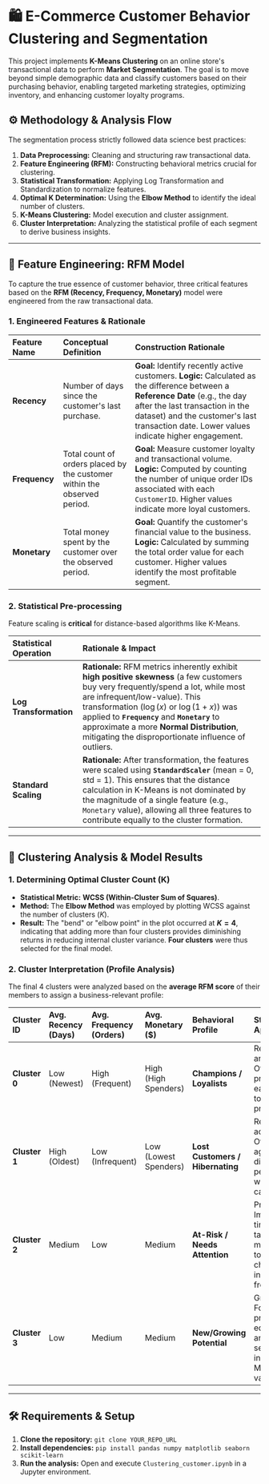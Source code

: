 # 🛍️ E-Commerce Customer Behavior Clustering and Segmentation

This project implements **K-Means Clustering** on an online store's transactional data to perform **Market Segmentation**. The goal is to move beyond simple demographic data and classify customers based on their purchasing behavior, enabling targeted marketing strategies, optimizing inventory, and enhancing customer loyalty programs.

## ⚙️ Methodology & Analysis Flow

The segmentation process strictly followed data science best practices:

1.  **Data Preprocessing:** Cleaning and structuring raw transactional data.
2.  **Feature Engineering (RFM):** Constructing behavioral metrics crucial for clustering.
3.  **Statistical Transformation:** Applying Log Transformation and Standardization to normalize features.
4.  **Optimal K Determination:** Using the **Elbow Method** to identify the ideal number of clusters.
5.  **K-Means Clustering:** Model execution and cluster assignment.
6.  **Cluster Interpretation:** Analyzing the statistical profile of each segment to derive business insights.

---

## 🔬 Feature Engineering: RFM Model

To capture the true essence of customer behavior, three critical features based on the **RFM (Recency, Frequency, Monetary)** model were engineered from the raw transactional data.

### 1. Engineered Features & Rationale

| Feature Name | Conceptual Definition | Construction Rationale |
| :--- | :--- | :--- |
| **Recency** | Number of days since the customer's last purchase. | **Goal:** Identify recently active customers. **Logic:** Calculated as the difference between a **Reference Date** (e.g., the day after the last transaction in the dataset) and the customer's last transaction date. Lower values indicate higher engagement. |
| **Frequency** | Total count of orders placed by the customer within the observed period. | **Goal:** Measure customer loyalty and transactional volume. **Logic:** Computed by counting the number of unique order IDs associated with each `CustomerID`. Higher values indicate more loyal customers. |
| **Monetary** | Total money spent by the customer over the observed period. | **Goal:** Quantify the customer's financial value to the business. **Logic:** Calculated by summing the total order value for each customer. Higher values identify the most profitable segment. |

### 2. Statistical Pre-processing

Feature scaling is **critical** for distance-based algorithms like K-Means.

| Statistical Operation | Rationale & Impact |
| :--- | :--- |
| **Log Transformation** | **Rationale:** RFM metrics inherently exhibit **high positive skewness** (a few customers buy very frequently/spend a lot, while most are infrequent/low-value). This transformation ($\log(x)$ or $\log(1+x)$) was applied to **`Frequency`** and **`Monetary`** to approximate a more **Normal Distribution**, mitigating the disproportionate influence of outliers. |
| **Standard Scaling** | **Rationale:** After transformation, the features were scaled using **`StandardScaler`** (mean = 0, std = 1). This ensures that the distance calculation in K-Means is not dominated by the magnitude of a single feature (e.g., `Monetary` value), allowing all three features to contribute equally to the cluster formation. |

---

## 🔢 Clustering Analysis & Model Results

### 1. Determining Optimal Cluster Count (K)

* **Statistical Metric:** **WCSS (Within-Cluster Sum of Squares)**.
* **Method:** The **Elbow Method** was employed by plotting WCSS against the number of clusters ($K$).
* **Result:** The "bend" or "elbow point" in the plot occurred at **$K=4$**, indicating that adding more than four clusters provides diminishing returns in reducing internal cluster variance. **Four clusters** were thus selected for the final model.

### 2. Cluster Interpretation (Profile Analysis)

The final 4 clusters were analyzed based on the **average RFM score** of their members to assign a business-relevant profile:

| Cluster ID | Avg. Recency (Days) | Avg. Frequency (Orders) | Avg. Monetary ($) | Behavioral Profile | Strategic Application |
| :--- | :--- | :--- | :--- | :--- | :--- |
| **Cluster 0** | Low (Newest) | High (Frequent) | High (High Spenders) | **Champions / Loyalists** | Retention and Reward: Offer VIP programs, early access to new products. |
| **Cluster 1** | High (Oldest) | Low (Infrequent) | Low (Lowest Spenders) | **Lost Customers / Hibernating** | Re-activation: Offer aggressive discounts or personalized win-back campaigns. |
| **Cluster 2** | Medium | Low | Medium | **At-Risk / Needs Attention** | Prevention: Implement timely, targeted messaging to prevent churn and increase frequency. |
| **Cluster 3** | Low | Medium | Medium | **New/Growing Potential** | Growth: Focus on product education and cross-selling to increase Monetary value. |

---

## 🛠️ Requirements & Setup

1.  **Clone the repository:** `git clone YOUR_REPO_URL`
2.  **Install dependencies:** `pip install pandas numpy matplotlib seaborn scikit-learn`
3.  **Run the analysis:** Open and execute `Clustering_customer.ipynb` in a Jupyter environment.
